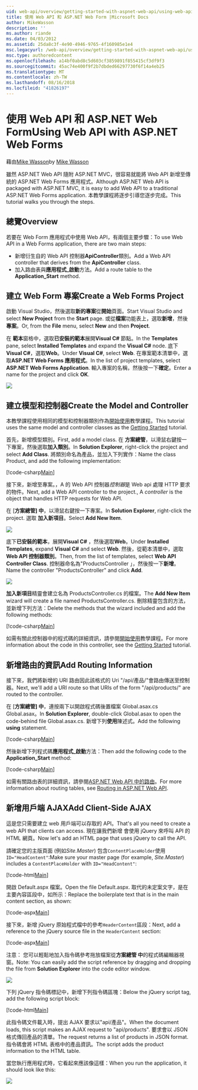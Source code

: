 ```yaml
---
uid: web-api/overview/getting-started-with-aspnet-web-api/using-web-api-with-aspnet-web-forms
title: 使用 Web API 和 ASP.NET Web Form |Microsoft Docs
author: MikeWasson
description: ''
ms.author: riande
ms.date: 04/03/2012
ms.assetid: 25da8c3f-4e90-4946-9765-4f160985e1e4
msc.legacyurl: /web-api/overview/getting-started-with-aspnet-web-api/using-web-api-with-aspnet-web-forms
msc.type: authoredcontent
ms.openlocfilehash: a14bf0abd8c5d603cf3859891f855415cf3df9f3
ms.sourcegitcommit: 45ac74e400f9f2b7dbded66297730f6f14a4eb25
ms.translationtype: MT
ms.contentlocale: zh-TW
ms.lasthandoff: 08/16/2018
ms.locfileid: "41826197"
---
```

<a name="using-web-api-with-aspnet-web-forms"></a><span data-ttu-id="64bbc-102">使用 Web API 和 ASP.NET Web Form</span><span class="sxs-lookup"><span data-stu-id="64bbc-102">Using Web API with ASP.NET Web Forms</span></span>
====================
<span data-ttu-id="64bbc-103">藉由[Mike Wasson](https://github.com/MikeWasson)</span><span class="sxs-lookup"><span data-stu-id="64bbc-103">by [Mike Wasson](https://github.com/MikeWasson)</span></span>

<span data-ttu-id="64bbc-104">雖然 ASP.NET Web API 隨附 ASP.NET MVC，很容易就能將 Web API 新增至傳統的 ASP.NET Web Forms 應用程式。</span><span class="sxs-lookup"><span data-stu-id="64bbc-104">Although ASP.NET Web API is packaged with ASP.NET MVC, it is easy to add Web API to a traditional ASP.NET Web Forms application.</span></span> <span data-ttu-id="64bbc-105">本教學課程將逐步引導您逐步完成。</span><span class="sxs-lookup"><span data-stu-id="64bbc-105">This tutorial walks you through the steps.</span></span>

## <a name="overview"></a><span data-ttu-id="64bbc-106">總覽</span><span class="sxs-lookup"><span data-stu-id="64bbc-106">Overview</span></span>

<span data-ttu-id="64bbc-107">若要在 Web Form 應用程式中使用 Web API，有兩個主要步驟：</span><span class="sxs-lookup"><span data-stu-id="64bbc-107">To use Web API in a Web Forms application, there are two main steps:</span></span>

- <span data-ttu-id="64bbc-108">新增衍生自的 Web API 控制器**ApiController**類別。</span><span class="sxs-lookup"><span data-stu-id="64bbc-108">Add a Web API controller that derives from the **ApiController** class.</span></span>
- <span data-ttu-id="64bbc-109">加入路由表與**應用程式\_啟動**方法。</span><span class="sxs-lookup"><span data-stu-id="64bbc-109">Add a route table to the **Application\_Start** method.</span></span>

## <a name="create-a-web-forms-project"></a><span data-ttu-id="64bbc-110">建立 Web Form 專案</span><span class="sxs-lookup"><span data-stu-id="64bbc-110">Create a Web Forms Project</span></span>

<span data-ttu-id="64bbc-111">啟動 Visual Studio，然後選取**新的專案**從**開始**頁面。</span><span class="sxs-lookup"><span data-stu-id="64bbc-111">Start Visual Studio and select **New Project** from the **Start** page.</span></span> <span data-ttu-id="64bbc-112">或從**檔案**功能表上，選取**新增**，然後**專案**。</span><span class="sxs-lookup"><span data-stu-id="64bbc-112">Or, from the **File** menu, select **New** and then **Project**.</span></span>

<span data-ttu-id="64bbc-113">在 **範本**窗格中，選取**已安裝的範本**展開**Visual C#** 節點。</span><span class="sxs-lookup"><span data-stu-id="64bbc-113">In the **Templates** pane, select **Installed Templates** and expand the **Visual C#** node.</span></span> <span data-ttu-id="64bbc-114">底下**Visual C#**，選取**Web**。</span><span class="sxs-lookup"><span data-stu-id="64bbc-114">Under **Visual C#**, select **Web**.</span></span> <span data-ttu-id="64bbc-115">在專案範本清單中，選取**ASP.NET Web Forms 應用程式**。</span><span class="sxs-lookup"><span data-stu-id="64bbc-115">In the list of project templates, select **ASP.NET Web Forms Application**.</span></span> <span data-ttu-id="64bbc-116">輸入專案的名稱，然後按一下**確定**。</span><span class="sxs-lookup"><span data-stu-id="64bbc-116">Enter a name for the project and click **OK**.</span></span>

![](using-web-api-with-aspnet-web-forms/_static/image1.png)

## <a name="create-the-model-and-controller"></a><span data-ttu-id="64bbc-117">建立模型和控制器</span><span class="sxs-lookup"><span data-stu-id="64bbc-117">Create the Model and Controller</span></span>

<span data-ttu-id="64bbc-118">本教學課程使用相同的模型和控制器類別作為[開始使用](tutorial-your-first-web-api.md)教學課程。</span><span class="sxs-lookup"><span data-stu-id="64bbc-118">This tutorial uses the same model and controller classes as the [Getting Started](tutorial-your-first-web-api.md) tutorial.</span></span>

<span data-ttu-id="64bbc-119">首先，新增模型類別。</span><span class="sxs-lookup"><span data-stu-id="64bbc-119">First, add a model class.</span></span> <span data-ttu-id="64bbc-120">在 **方案總管**，以滑鼠右鍵按一下專案，然後選取**加入類別**。</span><span class="sxs-lookup"><span data-stu-id="64bbc-120">In **Solution Explorer**, right-click the project and select **Add Class**.</span></span> <span data-ttu-id="64bbc-121">將類別命名為產品，並加入下列實作：</span><span class="sxs-lookup"><span data-stu-id="64bbc-121">Name the class Product, and add the following implementation:</span></span>

[!code-csharp[Main](using-web-api-with-aspnet-web-forms/samples/sample1.cs)]

<span data-ttu-id="64bbc-122">接下來，新增至專案。，A 的 Web API 控制器*控制器*是 Web api 處理 HTTP 要求的物件。</span><span class="sxs-lookup"><span data-stu-id="64bbc-122">Next, add a Web API controller to the project., A *controller* is the object that handles HTTP requests for Web API.</span></span>

<span data-ttu-id="64bbc-123">在 [**方案總管] 中**，以滑鼠右鍵按一下專案。</span><span class="sxs-lookup"><span data-stu-id="64bbc-123">In **Solution Explorer**, right-click the project.</span></span> <span data-ttu-id="64bbc-124">選取 **加入新項目**。</span><span class="sxs-lookup"><span data-stu-id="64bbc-124">Select **Add New Item**.</span></span>

![](using-web-api-with-aspnet-web-forms/_static/image2.png)

<span data-ttu-id="64bbc-125">底下**已安裝的範本**，展開**Visual C#** ，然後選取**Web**。</span><span class="sxs-lookup"><span data-stu-id="64bbc-125">Under **Installed Templates**, expand **Visual C#** and select **Web**.</span></span> <span data-ttu-id="64bbc-126">然後，從範本清單中，選取**Web API 控制器類別**。</span><span class="sxs-lookup"><span data-stu-id="64bbc-126">Then, from the list of templates, select **Web API Controller Class**.</span></span> <span data-ttu-id="64bbc-127">控制器命名為"ProductsController 」，然後按一下**新增**。</span><span class="sxs-lookup"><span data-stu-id="64bbc-127">Name the controller "ProductsController" and click **Add**.</span></span>

![](using-web-api-with-aspnet-web-forms/_static/image3.png)

<span data-ttu-id="64bbc-128">**加入新項目**精靈會建立名為 ProductsController.cs 的檔案。</span><span class="sxs-lookup"><span data-stu-id="64bbc-128">The **Add New Item** wizard will create a file named ProductsController.cs.</span></span> <span data-ttu-id="64bbc-129">刪除精靈包含的方法，並新增下列方法：</span><span class="sxs-lookup"><span data-stu-id="64bbc-129">Delete the methods that the wizard included and add the following methods:</span></span>

[!code-csharp[Main](using-web-api-with-aspnet-web-forms/samples/sample2.cs)]

<span data-ttu-id="64bbc-130">如需有關此控制器中的程式碼的詳細資訊，請參閱[開始使用](tutorial-your-first-web-api.md)教學課程。</span><span class="sxs-lookup"><span data-stu-id="64bbc-130">For more information about the code in this controller, see the [Getting Started](tutorial-your-first-web-api.md) tutorial.</span></span>

## <a name="add-routing-information"></a><span data-ttu-id="64bbc-131">新增路由的資訊</span><span class="sxs-lookup"><span data-stu-id="64bbc-131">Add Routing Information</span></span>

<span data-ttu-id="64bbc-132">接下來，我們將新增的 URI 路由因此該格式的 Uri &quot;/api/產品/&quot;會路由傳送至控制器。</span><span class="sxs-lookup"><span data-stu-id="64bbc-132">Next, we'll add a URI route so that URIs of the form &quot;/api/products/&quot; are routed to the controller.</span></span>

<span data-ttu-id="64bbc-133">在 [**方案總管] 中**，連按兩下以開啟程式碼後置檔案 Global.asax.cs Global.asax。</span><span class="sxs-lookup"><span data-stu-id="64bbc-133">In **Solution Explorer**, double-click Global.asax to open the code-behind file Global.asax.cs.</span></span> <span data-ttu-id="64bbc-134">新增下列**使用**陳述式。</span><span class="sxs-lookup"><span data-stu-id="64bbc-134">Add the following **using** statement.</span></span>

[!code-csharp[Main](using-web-api-with-aspnet-web-forms/samples/sample3.cs)]

<span data-ttu-id="64bbc-135">然後新增下列程式碼**應用程式\_啟動**方法：</span><span class="sxs-lookup"><span data-stu-id="64bbc-135">Then add the following code to the **Application\_Start** method:</span></span>

[!code-csharp[Main](using-web-api-with-aspnet-web-forms/samples/sample4.cs)]

<span data-ttu-id="64bbc-136">如需有關路由表的詳細資訊，請參閱[ASP.NET Web API 中的路由](../web-api-routing-and-actions/routing-in-aspnet-web-api.md)。</span><span class="sxs-lookup"><span data-stu-id="64bbc-136">For more information about routing tables, see [Routing in ASP.NET Web API](../web-api-routing-and-actions/routing-in-aspnet-web-api.md).</span></span>

## <a name="add-client-side-ajax"></a><span data-ttu-id="64bbc-137">新增用戶端 AJAX</span><span class="sxs-lookup"><span data-stu-id="64bbc-137">Add Client-Side AJAX</span></span>

<span data-ttu-id="64bbc-138">這是您只需要建立 web 用戶端可以存取的 API。</span><span class="sxs-lookup"><span data-stu-id="64bbc-138">That's all you need to create a web API that clients can access.</span></span> <span data-ttu-id="64bbc-139">現在讓我們新增 會使用 jQuery 來呼叫 API 的 HTML 網頁。</span><span class="sxs-lookup"><span data-stu-id="64bbc-139">Now let's add an HTML page that uses jQuery to call the API.</span></span>

<span data-ttu-id="64bbc-140">請確定您的主版頁面 (例如*Site.Master*) 包含`ContentPlaceHolder`使用`ID="HeadContent"`:</span><span class="sxs-lookup"><span data-stu-id="64bbc-140">Make sure your master page (for example, *Site.Master*) includes a `ContentPlaceHolder` with `ID="HeadContent"`:</span></span>

[!code-html[Main](using-web-api-with-aspnet-web-forms/samples/sample8.html)]

<span data-ttu-id="64bbc-141">開啟 Default.aspx 檔案。</span><span class="sxs-lookup"><span data-stu-id="64bbc-141">Open the file Default.aspx.</span></span> <span data-ttu-id="64bbc-142">取代的未定案文字，是在主要內容區段中，如所示：</span><span class="sxs-lookup"><span data-stu-id="64bbc-142">Replace the boilerplate text that is in the main content section, as shown:</span></span>

[!code-aspx[Main](using-web-api-with-aspnet-web-forms/samples/sample5.aspx)]

<span data-ttu-id="64bbc-143">接下來，新增 jQuery 原始程式檔中的參考`HeaderContent`區段：</span><span class="sxs-lookup"><span data-stu-id="64bbc-143">Next, add a reference to the jQuery source file in the `HeaderContent` section:</span></span>

[!code-aspx[Main](using-web-api-with-aspnet-web-forms/samples/sample6.aspx?highlight=2)]

<span data-ttu-id="64bbc-144">注意： 您可以輕鬆地加入指令碼參考拖放檔案從**方案總管 中**的程式碼編輯器視窗。</span><span class="sxs-lookup"><span data-stu-id="64bbc-144">Note: You can easily add the script reference by dragging and dropping the file from **Solution Explorer** into the code editor window.</span></span>

![](using-web-api-with-aspnet-web-forms/_static/image4.png)

<span data-ttu-id="64bbc-145">下列 jQuery 指令碼標記中，新增下列指令碼區塊：</span><span class="sxs-lookup"><span data-stu-id="64bbc-145">Below the jQuery script tag, add the following script block:</span></span>

[!code-html[Main](using-web-api-with-aspnet-web-forms/samples/sample7.html)]

<span data-ttu-id="64bbc-146">此指令碼文件載入時，提出 AJAX 要求以&quot;api/產品&quot;。</span><span class="sxs-lookup"><span data-stu-id="64bbc-146">When the document loads, this script makes an AJAX request to &quot;api/products&quot;.</span></span> <span data-ttu-id="64bbc-147">要求會以 JSON 格式傳回產品的清單。</span><span class="sxs-lookup"><span data-stu-id="64bbc-147">The request returns a list of products in JSON format.</span></span> <span data-ttu-id="64bbc-148">指令碼會將 HTML 表格中的產品資訊。</span><span class="sxs-lookup"><span data-stu-id="64bbc-148">The script adds the product information to the HTML table.</span></span>

<span data-ttu-id="64bbc-149">當您執行應用程式時，它看起來應該像這樣：</span><span class="sxs-lookup"><span data-stu-id="64bbc-149">When you run the application, it should look like this:</span></span>

![](using-web-api-with-aspnet-web-forms/_static/image5.png)
